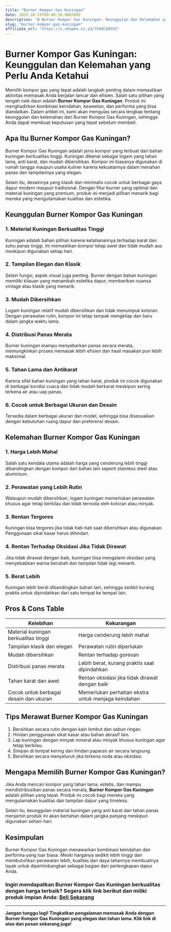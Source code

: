```yaml
---
title: "Burner Kompor Gas Kuningan"
date: 2025-10-15T09:49:18.960709Z
description: "# Burner Kompor Gas Kuningan: Keunggulan dan Kelemahan yang Perlu Anda Ketahui..."
slug: "burner-kompor-gas-kuningan"
affiliate_url: "https://s.shopee.co.id/7V44C68VX2"
---
```

# Burner Kompor Gas Kuningan: Keunggulan dan Kelemahan yang Perlu Anda Ketahui

Memilih kompor gas yang tepat adalah langkah penting dalam memastikan aktivitas memasak Anda berjalan lancar dan efisien. Salah satu pilihan yang tengah naik daun adalah **Burner Kompor Gas Kuningan**. Produk ini menghadirkan kombinasi keindahan, keawetan, dan performa yang bisa diandalkan. Dalam artikel ini, kami akan mengulas secara lengkap tentang keunggulan dan kelemahan dari Burner Kompor Gas Kuningan, sehingga Anda dapat membuat keputusan yang tepat sebelum membeli.

## Apa Itu Burner Kompor Gas Kuningan?

Burner Kompor Gas Kuningan adalah jenis kompor yang terbuat dari bahan kuningan berkualitas tinggi. Kuningan dikenal sebagai logam yang tahan lama, anti karat, dan mudah dibersihkan. Kompor ini biasanya digunakan di rumah tangga maupun usaha kuliner karena kekuatannya dalam menahan panas dan tampilannya yang elegan.

Selain itu, desainnya yang klasik dan minimalis cocok untuk berbagai gaya dapur modern maupun tradisional. Dengan fitur burner yang optimal dan material kuningan yang premium, produk ini menjadi pilihan menarik bagi mereka yang mengutamakan kualitas dan estetika.

## Keunggulan Burner Kompor Gas Kuningan

### 1. Material Kuningan Berkualitas Tinggi
Kuningan adalah bahan pilihan karena ketahanannya terhadap karat dan suhu panas tinggi. Ini memastikan kompor tetap awet dan tidak mudah aus meskipun digunakan setiap hari.

### 2. Tampilan Elegan dan Klasik
Selain fungsi, aspek visual juga penting. Burner dengan bahan kuningan memiliki kilauan yang menambah estetika dapur, memberikan nuansa vintage atau klasik yang menarik.

### 3. Mudah Dibersihkan
Logam kuningan relatif mudah dibersihkan dan tidak menumpuk kotoran. Dengan perawatan rutin, kompor ini tetap tampak mengkilap dan baru dalam jangka waktu lama.

### 4. Distribusi Panas Merata
Burner kuningan mampu menyebarkan panas secara merata, memungkinkan proses memasak lebih efisien dan hasil masakan pun lebih maksimal.

### 5. Tahan Lama dan Antikarat
Karena sifat bahan kuningan yang tahan karat, produk ini cocok digunakan di berbagai kondisi cuaca dan tidak mudah berkarat meskipun sering terkena air atau uap panas.

### 6. Cocok untuk Berbagai Ukuran dan Desain
Tersedia dalam berbagai ukuran dan model, sehingga bisa disesuaikan dengan kebutuhan ruang dapur dan preferensi desain.

## Kelemahan Burner Kompor Gas Kuningan

### 1. Harga Lebih Mahal
Salah satu kendala utama adalah harga yang cenderung lebih tinggi dibandingkan dengan kompor dari bahan lain seperti stainless steel atau aluminium.

### 2. Perawatan yang Lebih Rutin
Walaupun mudah dibersihkan, logam kuningan memerlukan perawatan khusus agar tetap berkilau dan tidak ternoda oleh kotoran atau minyak.

### 3. Rentan Tergores
Kuningan bisa tergores jika tidak hati-hati saat dibersihkan atau digunakan. Penggunaan sikat kasar harus dihindari.

### 4. Rentan Terhadap Oksidasi Jika Tidak Dirawat
Jika tidak dirawat dengan baik, kuningan bisa mengalami oksidasi yang menyebabkan warna berubah dan tampilan tidak lagi menarik.

### 5. Berat Lebih
Kuningan lebih berat dibandingkan bahan lain, sehingga sedikit kurang praktis untuk dipindahkan dari satu tempat ke tempat lain.

## Pros & Cons Table

| **Kelebihan**                                    | **Kekurangan**                                             |
|--------------------------------------------------|-----------------------------------------------------------|
| Material kuningan berkualitas tinggi            | Harga cenderung lebih mahal                              |
| Tampilan klasik dan elegan                     | Perawatan rutin diperlukan                              |
| Mudah dibersihkan                              | Rentan terhadap goresan                                 |
| Distribusi panas merata                        | Lebih berat, kurang praktis saat dipindahkan         |
| Tahan karat dan awet                            | Rentan oksidasi jika tidak dirawat dengan baik        |
| Cocok untuk berbagai desain dan ukuran         | Memerlukan perhatian ekstra untuk menjaga keindahan  |

## Tips Merawat Burner Kompor Gas Kuningan

1. Bersihkan secara rutin dengan kain lembut dan sabun ringan.
2. Hindari penggunaan sikat kasar atau bahan abrasif lain.
3. Lap kuningan dengan minyak mineral atau minyak khusus kuningan agar tetap berkilau.
4. Simpan di tempat kering dan hindari paparan air secara langsung.
5. Bersihkan secara menyeluruh jika terkena noda atau oksidasi.

## Mengapa Memilih Burner Kompor Gas Kuningan?

Jika Anda mencari kompor yang tahan lama, estetis, dan mampu mendistribusikan panas secara merata, **Burner Kompor Gas Kuningan** adalah pilihan yang tepat. Produk ini cocok bagi mereka yang mengutamakan kualitas dan tampilan dapur yang timeless.

Selain itu, keunggulan material kuningan yang anti karat dan tahan panas menjamin produk ini akan bertahan dalam jangka panjang meskipun digunakan sehari-hari.

## Kesimpulan

Burner Kompor Gas Kuningan menawarkan kombinasi keindahan dan performa yang luar biasa. Meski harganya sedikit lebih tinggi dan membutuhkan perawatan lebih, kualitas dan daya tahannya membuatnya layak untuk dipertimbangkan sebagai bagian dari perlengkapan dapur Anda.

### Ingin mendapatkan Burner Kompor Gas Kuningan berkualitas dengan harga terbaik? Segera klik link berikut dan miliki produk impian Anda: [Beli Sekarang](https://s.shopee.co.id/7V44C68VX2)

---

**Jangan tunggu lagi! Tingkatkan pengalaman memasak Anda dengan Burner Kompor Gas Kuningan yang elegan dan tahan lama. Klik link di atas dan pesan sekarang juga!**
